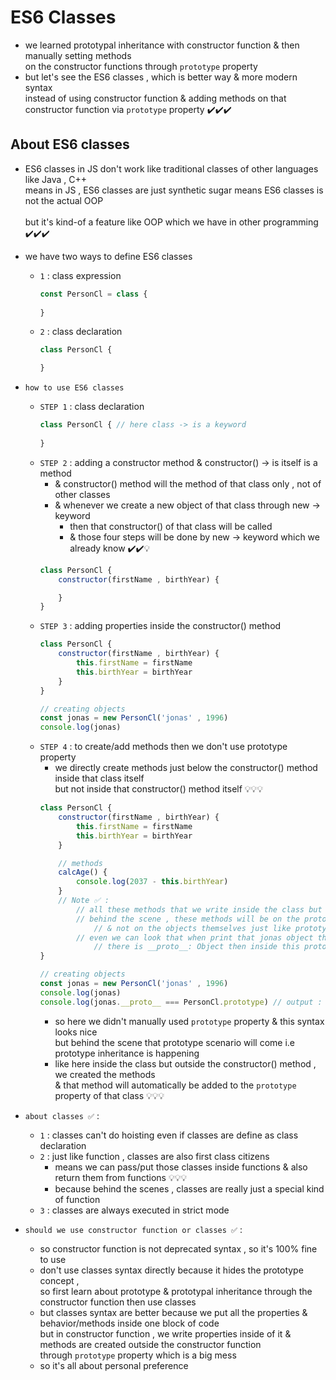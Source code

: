 # ES6 Classes

- we learned prototypal inheritance with constructor function & then manually setting methods <br>
    on the constructor functions through `prototype` property
- but let's see the ES6 classes , which is better way & more modern syntax <br>
    instead of using constructor function & adding methods on that constructor function via `prototype` property ✔️✔️✔️

## About ES6 classes

- ES6 classes in JS don't work like traditional classes of other languages like Java , C++ <br>
    means in JS , ES6 classes are just synthetic sugar means ES6 classes is not the actual OOP <br>   
    but it's kind-of a feature like OOP which we have in other programming ✔️✔️✔️

- we have two ways to define ES6 classes
    - `1` : class expression 
        ```js
        const PersonCl = class {
            
        }
        ``` 
    - `2` : class declaration 
        ```js
        class PersonCl { 

        }
        ```

- `how to use ES6 classes`
    - `STEP 1` : class declaration
        ```js
        class PersonCl { // here class -> is a keyword
            
        }
        ```
    - `STEP 2` : adding a constructor method & constructor() -> is itself is a method
        - & constructor() method will the method of that class only , not of other classes
        - & whenever we create a new object of that class through new -> keyword 
            - then that constructor() of that class will be called
            - & those four steps will be done by new -> keyword which we already know ✔️✔️💡
        ```js
        class PersonCl {
            constructor(firstName , birthYear) {

            }
        }
        ```
    - `STEP 3` : adding properties inside the constructor() method
        ```js
        class PersonCl {
            constructor(firstName , birthYear) {
                this.firstName = firstName
                this.birthYear = birthYear
            }
        }

        // creating objects
        const jonas = new PersonCl('jonas' , 1996)
        console.log(jonas)
        ```
    - `STEP 4` : to create/add methods then we don't use prototype property
        - we directly create methods just below the constructor() method inside that class itself <br>
            but not inside that constructor() method itself 💡💡💡
        ```js
        class PersonCl {
            constructor(firstName , birthYear) {
                this.firstName = firstName
                this.birthYear = birthYear
            }

            // methods 
            calcAge() {
                console.log(2037 - this.birthYear)
            }
            // Note ✅ : 
                // all these methods that we write inside the class but outside the constructor() method
                // behind the scene , these methods will be on the prototype of the object 
                    // & not on the objects themselves just like prototypal inheritance 💡💡💡
                // even we can look that when print that jonas object then inside of it 
                    // there is __proto__: Object then inside this prototype , we'll see calcAge() function 💡💡💡 
        }

        // creating objects
        const jonas = new PersonCl('jonas' , 1996)
        console.log(jonas)
        console.log(jonas.__proto__ === PersonCl.prototype) // output : true
        ```
        - so here we didn't manually used `prototype` property & this syntax looks nice <br>
            but behind the scene that prototype scenario will come i.e prototype inheritance is happening 
        - like here inside the class but outside the constructor() method , we created the methods <br>
            & that method will automatically be added to the `prototype` property of that class 💡💡💡

- `about classes ✅` : 
    - `1` : classes can't do hoisting even if classes are define as class declaration
    - `2` : just like function , classes are also first class citizens
        - means we can pass/put those classes inside functions & also return them from functions 💡💡💡
        - because behind the scenes , classes are really just a special kind of function 
    - `3` : classes are always executed in strict mode

- `should we use constructor function or classes ✅` : 
    - so constructor function is not deprecated syntax , so it's 100% fine to use 
    - don't use classes syntax directly because it hides the prototype concept , <br>
        so first learn about prototype & prototypal inheritance through the constructor function then use classes
    - but classes syntax are better because we put all the properties & behavior/methods inside one block of code <br>
        but in constructor function , we write properties inside of it & methods are created outside the constructor function <br> 
        through `prototype` property which is a big mess
    - so it's all about personal preference 
